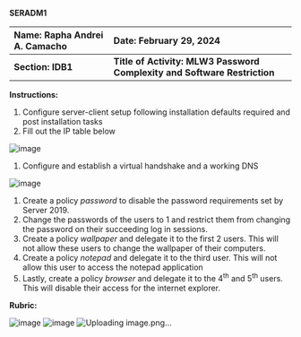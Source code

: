 ﻿

**SERADM1**

|**Name: Rapha Andrei A. Camacho**|**Date: February 29, 2024**|
| :- | :- |
|**Section: IDB1**|**Title of Activity: MLW3 Password Complexity and Software Restriction**|

**Instructions:**	

1. Configure server-client setup following installation defaults required and post installation tasks
1. Fill out the IP table below

  ![image](https://github.com/user-attachments/assets/7460e424-6043-4a1f-8388-310d0076a07b)

1. Configure and establish a virtual handshake and a working DNS

  ![image](https://github.com/user-attachments/assets/82ff838c-b416-423d-a847-281b6d275fe7)


1. Create a policy *password* to disable the password requirements set by Server 2019. 
1. Change the passwords of the users to 1 and restrict them from changing the password on their succeeding log in sessions. 
1. Create a policy *wallpaper* and delegate it to the first 2 users. This will not allow these users to change the wallpaper of their computers.
1. Create a policy *notepad* and delegate it to the third user. This will not allow this user to access the notepad application
1. Lastly, create a policy *browser* and delegate it to the 4<sup>th</sup> and 5<sup>th</sup> users. This will disable their access for the internet explorer. 

**Rubric:**

![image](https://github.com/user-attachments/assets/d7d716cb-8a30-4fc6-ba9c-224701348da1)
![image](https://github.com/user-attachments/assets/e44a60a0-29ab-420d-b4db-ec422b25b1aa)
![Uploading image.png…]()




